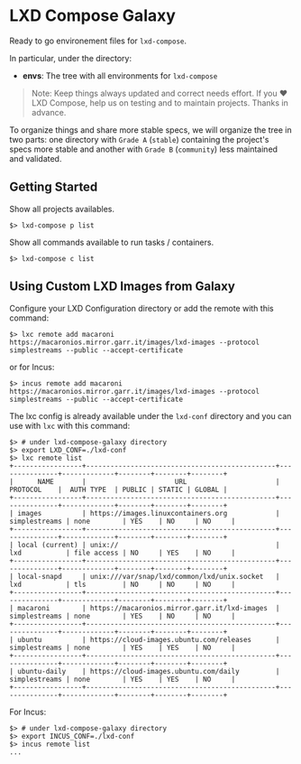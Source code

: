 # LXD Compose Galaxy

Ready to go environement files for `lxd-compose`.

In particular, under the directory:

  * **envs**: The tree with all environments for `lxd-compose`


> Note: Keep things always updated and correct needs effort.
>       If you :heart: LXD Compose, help us on testing and to maintain projects.
>       Thanks in advance.

To organize things and share more stable specs, we will organize the tree in
two parts: one directory with `Grade A` (`stable`) containing the project's specs more
stable and another with `Grade B` (`community`) less maintained and validated.


## Getting Started

Show all projects availables.

```
$> lxd-compose p list
```

Show all commands available to run tasks / containers.

```
$> lxd-compose c list
```


## Using Custom LXD Images from Galaxy

Configure your LXD Configuration directory or add the remote with this command:

```shell
$> lxc remote add macaroni https://macaronios.mirror.garr.it/images/lxd-images --protocol simplestreams --public --accept-certificate
```

or for Incus:

```shell
$> incus remote add macaroni https://macaronios.mirror.garr.it/images/lxd-images --protocol simplestreams --public --accept-certificate
```

The lxc config is already available under the `lxd-conf` directory and you can use with `lxc` with this command:
```shell
$> # under lxd-compose-galaxy directory
$> export LXD_CONF=./lxd-conf
$> lxc remote list
+-----------------+-----------------------------------------------+---------------+-------------+--------+--------+--------+
|      NAME       |                      URL                      |   PROTOCOL    |  AUTH TYPE  | PUBLIC | STATIC | GLOBAL |
+-----------------+-----------------------------------------------+---------------+-------------+--------+--------+--------+
| images          | https://images.linuxcontainers.org            | simplestreams | none        | YES    | NO     | NO     |
+-----------------+-----------------------------------------------+---------------+-------------+--------+--------+--------+
| local (current) | unix://                                       | lxd           | file access | NO     | YES    | NO     |
+-----------------+-----------------------------------------------+---------------+-------------+--------+--------+--------+
| local-snapd     | unix:///var/snap/lxd/common/lxd/unix.socket   | lxd           | tls         | NO     | NO     | NO     |
+-----------------+-----------------------------------------------+---------------+-------------+--------+--------+--------+
| macaroni        | https://macaronios.mirror.garr.it/lxd-images  | simplestreams | none        | YES    | NO     | NO     |
+-----------------+-----------------------------------------------+---------------+-------------+--------+--------+--------+
| ubuntu          | https://cloud-images.ubuntu.com/releases      | simplestreams | none        | YES    | YES    | NO     |
+-----------------+-----------------------------------------------+---------------+-------------+--------+--------+--------+
| ubuntu-daily    | https://cloud-images.ubuntu.com/daily         | simplestreams | none        | YES    | YES    | NO     |
+-----------------+-----------------------------------------------+---------------+-------------+--------+--------+--------+
```

For Incus:
```shell
$> # under lxd-compose-galaxy directory
$> export INCUS_CONF=./lxd-conf
$> incus remote list
...
```
